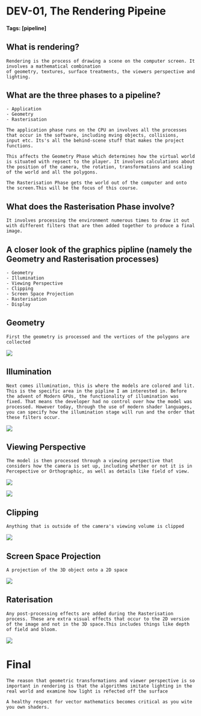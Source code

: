 # DEV-01, The Rendering Pipeine
#### Tags: [pipeline]

## What is rendering?
    Rendering is the process of drawing a scene on the computer screen. It involves a mathematical combination
    of geometry, textures, surface treatments, the viewers perspective and lighting.

## What are the three phases to a pipeline?
    - Application
    - Geometry
    - Rasterisation

    The application phase runs on the CPU an involves all the processes that occur in the software, including mving objects, collisions,
    input etc. Its's all the behind-scene stuff that makes the project functions.

    This affects the Geometry Phase which determines how the virtual world is situated with repsect to the player. It involves calculations about the position of the camera, the rotation, transformations and scaling of the world and all the polygons.

    The Rasterisation Phase gets the world out of the computer and onto the screen.This will be the focus of this course.


## What does the Rasterisation Phase involve?
    It involves processing the environment numerous times to draw it out with different filters that are then added together to produce a final image.


## A closer look of the graphics pipline (namely the Geometry and Rasterisation processes)
    - Geometry
    - Illumination
    - Viewing Perspective
    - Clipping
    - Screen Space Projection
    - Rasterisation
    - Display


## Geometry
    First the geometry is processed and the vertices of the polygons are collected

![](../images/DEV-01/DEV-01-A.png)

## Illumination
    Next comes illumination, this is where the models are colored and lit. This is the specific area in the pipline I am interested in. Before the advent of Modern GPUs, the functionality of illumination was fixed. That means the developer had no control over how the model was processed. However today, through the use of modern shader languages, you can specify how the illumination stage will run and the order that these filters occur.

![](../images/DEV-01/DEV-01-B.png)

## Viewing Perspective
    The model is then processed through a viewing perspective that considers how the camera is set up, including whether or not it is in Percepective or Orthographic, as well as details like field of view.

![](../images/DEV-01/DEV-01-C.png)

![](../images/DEV-01/DEV-01-D.png)

## Clipping

    Anything that is outside of the camera's viewing volume is clipped

![](../images/DEV-01/DEV-01-E.png)

## Screen Space Projection

    A projection of the 3D object onto a 2D space

![](../images/DEV-01/DEV-01-F.png)

## Raterisation

    Any post-processing effects are added during the Rasterisation process. These are extra visual effects that occur to the 2D version of the image and not in the 3D space.This includes things like depth of field and bloom.

![](../images/DEV-01/DEV-01-G.png)


# Final

    The reason that geometric transformations and viewer perspective is so important in rendering is that the algorithms imitate lighting in the real world and examine how light is refected off the surface

    A healthy respect for vector mathematics becomes critical as you wite you own shaders.